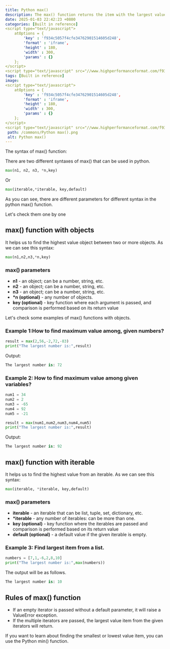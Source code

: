```yaml
---
title: Python max()
description: The max() function returns the item with the largest value or the item with the largest value in an iterable.
date: 2025-01-03 22:42:23 +0800
categories: [Built in reference]
<script type="text/javascript">
	atOptions = {
		'key' : 'f934c5057f4cfe34762901514605d248',
		'format' : 'iframe',
		'height' : 180,
		'width' : 300,
		'params' : {}
	};
</script>
<script type="text/javascript" src="//www.highperformanceformat.com/f934c5057f4cfe34762901514605d248/invoke.js"></script>
tags: [Built in reference]
image:
<script type="text/javascript">
	atOptions = {
		'key' : 'f934c5057f4cfe34762901514605d248',
		'format' : 'iframe',
		'height' : 180,
		'width' : 300,
		'params' : {}
	};
</script>
<script type="text/javascript" src="//www.highperformanceformat.com/f934c5057f4cfe34762901514605d248/invoke.js"></script>
 path: /commons/Python max().png
 alt: Python max()
---
```


The syntax of max() function:

There are two different syntaxes of max() that can be used in python.

```python
max(n1, n2, n3, *n,key)

```

Or

```python
max(iterable,*iterable, key,default)

```

As you can see, there are different parameters for different syntax in the python max() function.

Let's check them one by one

## max() function with objects

It helps us to find the highest value object between two or more objects. As we can see this syntax:

```python
max(n1,n2,n3,*n,key)

```

### max() parameters

* **n1** \- an object; can be a number, string, etc.  
* **n2** \- an object; can be a number, string, etc.  
* **n3**  \- an object; can be a number, string, etc.  
* **\*n (optional)** \- any number of objects.  
* **key (optional)** \-  key function where each argument is passed, and comparison is performed based on its return value

Let's check some examples of max() functions with objects.

### Example 1:How to find maximum value among, given numbers?

```python
result = max(2,56,-2,72,-83)
print("The largest number is:",result)

```

Output:

```python
The largest number is: 72

```

### Example 2: How to find maximum value among given variables?

```python
num1 = 34
num2 = 2
num3 = -65
num4 = 92
num5 = -21

result = max(num1,num2,num3,num4,num5)
print("The largest number is:",result)

```

Output:

```python
The largest number is: 92

```

## max() function with iterable
<script type="text/javascript">
	atOptions = {
		'key' : 'f934c5057f4cfe34762901514605d248',
		'format' : 'iframe',
		'height' : 180,
		'width' : 300,
		'params' : {}
	};
</script>
<script type="text/javascript" src="//www.highperformanceformat.com/f934c5057f4cfe34762901514605d248/invoke.js"></script>

It helps us to find the highest value from an iterable. As we can see this syntax:

```python
max(iterable, *iterable, key,default)

```

### max() parameters

* **iterable** \- an iterable that can be list, tuple, set, dictionary, etc.  
* **\*iterable** \- any number of iterables: can be more than one.  
* **key (optional)** \- key function where the iterables are passed and comparison is performed based on its return value  
* **default (optional)** \- a default value if the given iterable is empty.

### Example 3: Find largest item from a list.

```python
numbers = [7,1,-6,2,8,10]
print("The largest number is:",max(numbers))

```
The output will be as follows.

```python
The largest number is: 10

```

## Rules of max() function

* If an empty iterator is passed without a default parameter, it will raise a ValueError exception.  
* If the multiple iterators are passed, the largest value item from the given iterators will return. 

If you want to learn about finding the smallest or lowest value item, you can use the Python min() function.